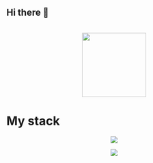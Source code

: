 ## Hi there 👋
<p align="center">
  <br>
  
  <img width="150" src="https://camo.githubusercontent.com/cace2cdb5dc62ccb2dcc7e63b733133f19df65495a7f899e17e7869cef2e0a8d/68747470733a2f2f746865646973652e6d652f7372632f696d616765732f68692e77656270">
  
  <br>
</p>
<p align="center">
<h1>My stack </h1>
</p>
<p align="center">
  <a href="https://murchikov.ru">
    <img src="https://skillicons.dev/icons?i=apple,github,js,html,css,linux,tailwind,vscode,windows,arch,cloudflare,figma,blender&perline=13" />
  </a>
</p>
<p align="center">
  <a href="[https://murchikov.ru](https://wakatime.com/@73d55472-b0c7-4fe5-9225-0116e74d96ad)">
   <img src="https://wakatime.com/badge/user/73d55472-b0c7-4fe5-9225-0116e74d96ad.svg"
  </a>
</p>
